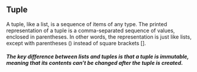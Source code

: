 <h2> Tuple </h2>

A tuple, like a list, is a sequence of items of any type. The printed representation of a tuple is a comma-separated sequence of values, enclosed in parentheses. In other words, the representation is just like lists, except with parentheses () instead of square brackets [].
<h5>The key difference between lists and tuples is that a tuple is immutable, meaning that its contents can’t be changed after the tuple is created.</h5>
